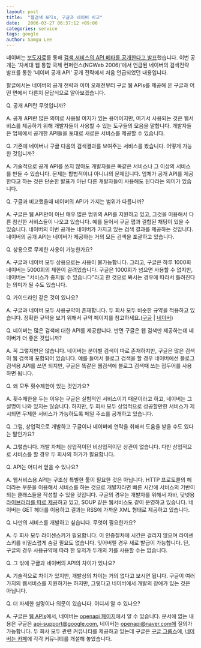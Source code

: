 ```yaml
---
layout: post
title:  "웹검색 APIs, 구글과 네이버 비교"
date:   2006-03-27 06:37:12 +09:00
categories: service
tags: google
author: Samgu Lee
---
```

네이버는 [보도자료](http://gija.info/tt/912)를 통해 [검색 서비스의 API 베타를 공개한다고 발표](http://itviewpoint.com/tt/index.php?pl=1253)했습니다. 이번 공개는 '차세대 웹 통합 국제 컨퍼런스(NGWeb 2006)'에서 언급된 네이버의 검색전략 발표를 통한 '네이버 공개 API' 공개 전략에서 처음 언급되었던 내용입니다.

팔글에서는 네이버의 공개 전략과 이미 오래전부터 구글 웹 APIs를 제공해 온 구글과 어떤 면에서 다른지 문답식으로 알아보겠습니다.

Q. 공개 API란 무엇입니까?

A. 공개 API란 많은 의미로 사용될 여지가 있는 용어이지만, 여기서 사용되는 것은 웹서비스를 제공하기 위해 개발자들이 사용할 수 있는 도구들의 모음을 말합니다. 개발자들은 업체에서 공개한 API들을 토대로 새로운 서비스를 제공할 수 있습니다.

Q. 기존에 네이버나 구글 다음의 검색결과를 보여주는 서비스를 봤습니다. 어떻게 가능한 것입니까?

A. 기술적으로 공개 API를 쓰지 않아도 개발자들은 똑같은 서비스나 그 이상의 서비스를 만들 수 있습니다. 문제는 합법적이냐 아니냐의 문제입니다. 업체가 공개 API를 제공한다고 하는 것은 단순한 발표가 아닌 다른 개발자들이 사용해도 된다라는 의미가 있습니다.

Q. 구글과 비교했을때 네이버의 API가 가지는 범위가 다릅니까?

A. 구글은 웹 API만이 아닌 매우 많은 범위의 API를 지원하고 있고, 그것을 이용해서 다른 참신한 서비스들이 나오고 있습니다. 예를 들어서 구글 맵과 결합된 채팅이 있을 수 있습니다. 네이버의 이번 공개는 네이버가 가지고 있는 검색 결과를 제공하는 것입니다. 네이버의 공개 API는 네이버가 제공하는 거의 모든 검색을 포괄하고 있습니다.

Q. 상용으로 무제한 사용이 가능한가요?

A. 구글과 네이버 모두 상용으로는 사용이 불가능합니다. 그리고, 구글은 하루 1000회 네이버는 5000회의 제한이 걸려있습니다. 구글은 1000회가 넘으면 사용할 수 없지만, 네이버는 "서비스가 중지될 수 있습니다"라고 한 것으로 봐서는 경우에 따라서 틀려진다는 의미가 될 수도 있습니다.

Q. 가이드라인 같은 것이 있나요?

A. 구글과 네이버 모두 사용규약이 존재합니다. 두 회사 모두 비슷한 규약을 적용하고 있습니다. 정확한 규약을 보기 위해서 규약 페이지를 참고하세요.([구글](http://www.google.com/apis/api_terms.html) | [네이버](http://openapi.naver.com/15.html))

Q. 네이버는 많은 검색에 대한 API를 제공합니다. 반면 구글은 웹 검색만 제공하는데 네이버가 더 좋은 것입니까?

A. 꼭 그렇지만은 않습니다. 네이버는 분야별 검색이 따로 존재하지만, 구글은 많은 검색이 웹 검색에 포함되어 있습니다. 예를 들어서 블로그 검색을 할 경우 네이버에선 블로그 검색용 API를 쓰면 되지만, 구글은 똑같은 웹검색에 블로그 검색때 쓰는 접두어를 사용하면 됩니다.

Q. 왜 모두 횟수제한이 있는 것인가요?

A. 횟수제한을 두는 이유는 구글은 실험적인 서비스이기 때문이라고 하고, 네이버는 그 설명이 나와 있지는 않습니다. 하지만, 두 회사 모두 상업적으로 성공할만한 서비스가 제시되면 무제한 서비스가 가능하도록 메일 주소를 공개하고 있습니다.

Q. 그럼, 상업적으로 개발하고 구글이나 네이버에 연락을 취해서 도움을 받을 수도 있다는 말인가요?

A. 그렇습니다. 개발 자체는 상업적이던 비상업적이던 상관이 없습니다. 다만 상업적으로 서비스를 할 경우 두 회사의 허가가 필요합니다.

Q. API는 어디서 얻을 수 있나요?

A. 웹서비스용 API는 구조상 특별한 툴이 필요한 것은 아닙니다. HTTP 프로토콜의 헤더라는 부분을 이용해서 서비스를 하는 것으로 개발자라면 빠른 시간에 서비스의 기반이 되는 클래스들을 작성할 수 있을 것입니다. 구글의 경우는 개발자를 위해서 자바, 닷넷용 [라이브러리를 따로 제공](http://www.google.com/apis/download.html)하고 있고, SOUP 같은 웹서비스도 같이 운영하고 있습니다. 네이버는 GET 헤더를 이용하고 결과는 RSS에 가까운 XML 형태로 제공하고 있습니다.

Q. 나만의 서비스를 개발하고 싶습니다. 무엇이 필요한가요?

A. 두 회사 모두 라이센스키가 필요합니다. 이 인증절차에 시간은 걸리지 않으며 라이센스키를 비밀스럽게 숨길 필요도 없습니다. 잊어버릴 경우 새로 발급이 가능합니다. 단, 구글의 경우 사용규약에 따라 한 유저가 두개의 키를 사용할 수는 없습니다.

Q. 그 밖에 구글과 네이버의 API의 차이가 있나요?

A. 기술적으로 차이가 있지만, 개발상의 차이는 거의 없다고 보시면 됩니다. 구글이 여러가지의 웹서비스를 지원하기는 하지만, 그렇다고 네이버에서 개발의 장애가 있는 것은 아닙니다.

Q. 더 자세한 설명이나 의문이 있습니다. 어디서 알 수 있나요?

A. 구글은 [웹 APIs](http://www.google.com/apis/index.html)에서, 네이버는 [openapi 페이지](http://openapi.naver.com/)에서 알 수 있습니다. 문서에 없는 내용은 구글은 api-support@google.com, 네이버는 openapi@naver.com에 질의가 가능합니다. 두 회사 모두 관련 커뮤니티를 제공하고 있는데 구글은 [구글 그룹스](http://groups.google.com/group/google.public.web-apis)에, [네이버는 카페](http://cafe.naver.com/openapi.cafe)에 각각 커뮤니티를 개설해 놓았습니다.
